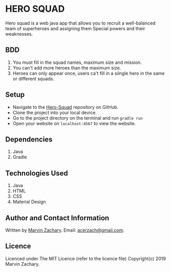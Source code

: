 # HERO SQUAD 
Hero squad is a web java app that allows you to recruit a well-balanced team of superheroes and assigning them Special powers and their weaknesses.

## BDD
1. You must fill in the squad names, maximum size and mission.
2. You can't add more heroes than the maximum size.
3. Heroes can only appear once, users ca't fill in a siingle hero in the same or different squads.

## Setup
* Navigate to the [Hero-Squad](https://github.com/marvzach/Hero-Squad) repository on GitHub.
* Clone the project into your local device.
* Go to the project directory on the terminal and run `gradle run` 
* Open your website on `localhost:4567` to view the website.

## Dependencies
1. Java
2. Gradle


## Technologies Used
1. Java
2. HTML
3. CSS
4. Material Design

## Author and Contact Information
Written by [Marvin Zachary](https://github.com/marvzach). Email: acerzach@gmail.com.

## Licence
Licenced under The MIT Licence (refer to the licence file) Copyright(c) 2019 Marvin Zachary.
